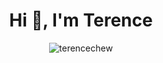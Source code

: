 <h1 align="center">Hi 👋, I'm Terence</h1>

<p align="center"><img  src="https://github-readme-stats.vercel.app/api?username=terencechew&show_icons=true&locale=en" alt="terencechew" /></p>

